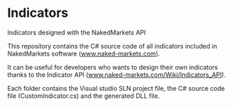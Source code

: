 # Indicators
Indicators designed with the NakedMarkets API

This repository contains the C# source code of all indicators included in NakedMarkets software (www.naked-markets.com).

It can be useful for developers who wants to design their own indicators thanks to the Indicator API (www.naked-markets.com/Wiki/Indicators_API).

Each folder contains the Visual studio SLN project file, the C# source code file (CustomIndicator.cs) and the generated DLL file.
